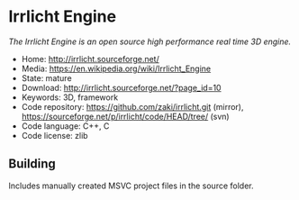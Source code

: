 # Irrlicht Engine

_The Irrlicht Engine is an open source high performance real time 3D engine._

- Home: http://irrlicht.sourceforge.net/
- Media: https://en.wikipedia.org/wiki/Irrlicht_Engine
- State: mature
- Download: http://irrlicht.sourceforge.net/?page_id=10
- Keywords: 3D, framework
- Code repository: https://github.com/zaki/irrlicht.git (mirror), https://sourceforge.net/p/irrlicht/code/HEAD/tree/ (svn)
- Code language: C++, C
- Code license: zlib

## Building

Includes manually created MSVC project files in the source folder.

